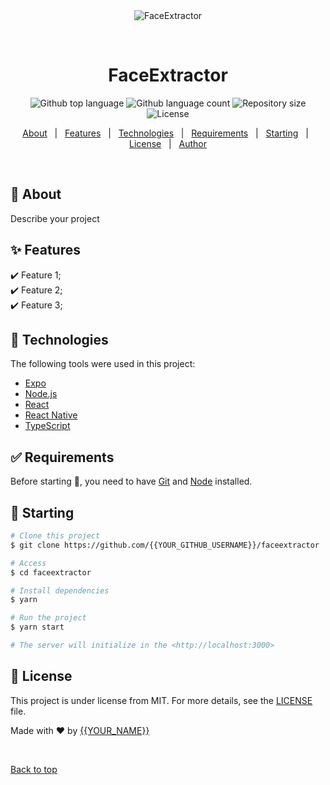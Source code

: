 <div align="center" id="top"> 
  <img src="./.github/app.gif" alt="FaceExtractor" />

  &#xa0;

  <!-- <a href="https://faceextractor.netlify.app">Demo</a> -->
</div>

<h1 align="center">FaceExtractor</h1>

<p align="center">
  <img alt="Github top language" src="https://img.shields.io/github/languages/top/jakubgaba/faceextractor?color=56BEB8">

  <img alt="Github language count" src="https://img.shields.io/github/languages/count/{{YOUR_GITHUB_USERNAME}}/faceextractor?color=56BEB8">

  <img alt="Repository size" src="https://img.shields.io/github/repo-size/{{YOUR_GITHUB_USERNAME}}/faceextractor?color=56BEB8">

  <img alt="License" src="https://img.shields.io/github/license/{{jakubgaba}}/faceextractor?color=56BEB8">

  <!-- <img alt="Github issues" src="https://img.shields.io/github/issues/{{YOUR_GITHUB_USERNAME}}/faceextractor?color=56BEB8" /> -->

  <!-- <img alt="Github forks" src="https://img.shields.io/github/forks/{{YOUR_GITHUB_USERNAME}}/faceextractor?color=56BEB8" /> -->

  <!-- <img alt="Github stars" src="https://img.shields.io/github/stars/{{YOUR_GITHUB_USERNAME}}/faceextractor?color=56BEB8" /> -->
</p>

<!-- Status -->

<!-- <h4 align="center"> 
	🚧  FaceExtractor 🚀 Under construction...  🚧
</h4> 

<hr> -->

<p align="center">
  <a href="#dart-about">About</a> &#xa0; | &#xa0; 
  <a href="#sparkles-features">Features</a> &#xa0; | &#xa0;
  <a href="#rocket-technologies">Technologies</a> &#xa0; | &#xa0;
  <a href="#white_check_mark-requirements">Requirements</a> &#xa0; | &#xa0;
  <a href="#checkered_flag-starting">Starting</a> &#xa0; | &#xa0;
  <a href="#memo-license">License</a> &#xa0; | &#xa0;
  <a href="https://github.com/{{YOUR_GITHUB_USERNAME}}" target="_blank">Author</a>
</p>

<br>

## :dart: About ##

Describe your project

## :sparkles: Features ##

:heavy_check_mark: Feature 1;\
:heavy_check_mark: Feature 2;\
:heavy_check_mark: Feature 3;

## :rocket: Technologies ##

The following tools were used in this project:

- [Expo](https://expo.io/)
- [Node.js](https://nodejs.org/en/)
- [React](https://pt-br.reactjs.org/)
- [React Native](https://reactnative.dev/)
- [TypeScript](https://www.typescriptlang.org/)

## :white_check_mark: Requirements ##

Before starting :checkered_flag:, you need to have [Git](https://git-scm.com) and [Node](https://nodejs.org/en/) installed.

## :checkered_flag: Starting ##

```bash
# Clone this project
$ git clone https://github.com/{{YOUR_GITHUB_USERNAME}}/faceextractor

# Access
$ cd faceextractor

# Install dependencies
$ yarn

# Run the project
$ yarn start

# The server will initialize in the <http://localhost:3000>
```

## :memo: License ##

This project is under license from MIT. For more details, see the [LICENSE](LICENSE.md) file.


Made with :heart: by <a href="https://github.com/{{YOUR_GITHUB_USERNAME}}" target="_blank">{{YOUR_NAME}}</a>

&#xa0;

<a href="#top">Back to top</a>
